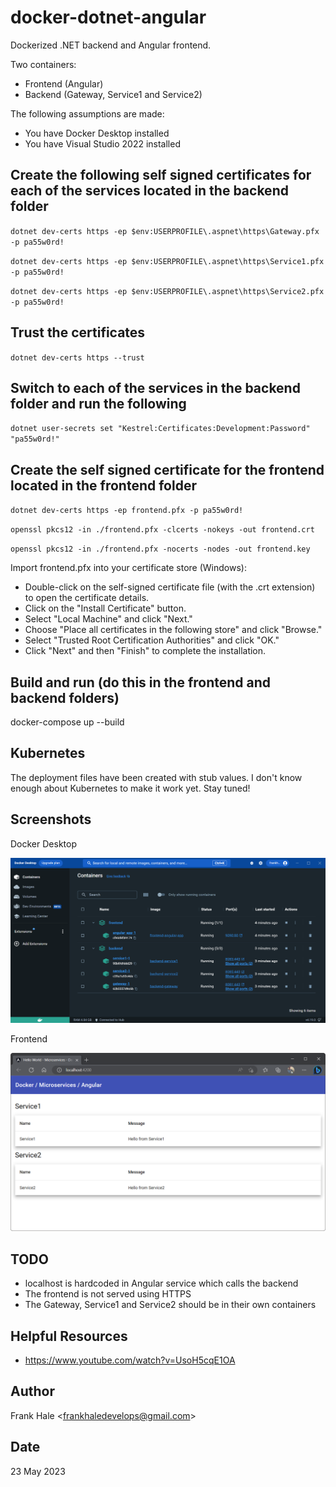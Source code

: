 # docker-dotnet-angular

Dockerized .NET backend and Angular frontend.

Two containers:

- Frontend (Angular)
- Backend (Gateway, Service1 and Service2)

The following assumptions are made:

- You have Docker Desktop installed
- You have Visual Studio 2022 installed

## Create the following self signed certificates for each of the services located in the backend folder

`dotnet dev-certs https -ep $env:USERPROFILE\.aspnet\https\Gateway.pfx -p pa55w0rd!`

`dotnet dev-certs https -ep $env:USERPROFILE\.aspnet\https\Service1.pfx -p pa55w0rd!`

`dotnet dev-certs https -ep $env:USERPROFILE\.aspnet\https\Service2.pfx -p pa55w0rd!`

## Trust the certificates

`dotnet dev-certs https --trust`

## Switch to each of the services in the backend folder and run the following

`dotnet user-secrets set "Kestrel:Certificates:Development:Password" "pa55w0rd!"`

## Create the self signed certificate for the frontend located in the frontend folder

`dotnet dev-certs https -ep frontend.pfx -p pa55w0rd!`

`openssl pkcs12 -in ./frontend.pfx -clcerts -nokeys -out frontend.crt`

`openssl pkcs12 -in ./frontend.pfx -nocerts -nodes -out frontend.key`

Import frontend.pfx into your certificate store (Windows):

- Double-click on the self-signed certificate file (with the .crt extension) to open the certificate details.
- Click on the "Install Certificate" button.
- Select "Local Machine" and click "Next."
- Choose "Place all certificates in the following store" and click "Browse."
- Select "Trusted Root Certification Authorities" and click "OK."
- Click "Next" and then "Finish" to complete the installation.

## Build and run (do this in the frontend and backend folders)

docker-compose up --build

## Kubernetes

The deployment files have been created with stub values. I don't know enough about Kubernetes to make it work yet. Stay tuned!

## Screenshots

Docker Desktop

![Screenshot](./screenshots/docker.png)

Frontend

![Screenshot](./screenshots/frontend.png)

## TODO

- localhost is hardcoded in Angular service which calls the backend
- The frontend is not served using HTTPS
- The Gateway, Service1 and Service2 should be in their own containers

## Helpful Resources

- <https://www.youtube.com/watch?v=UsoH5cqE1OA>

## Author

Frank Hale &lt;<frankhaledevelops@gmail.com>&gt;

## Date

23 May 2023
